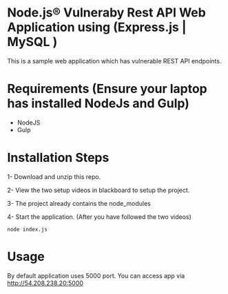 # Node.js® Vulneraby Rest API Web Application using (Express.js | MySQL )

This is a sample web application which has vulnerable REST API endpoints.

# Requirements (Ensure your laptop has installed NodeJs and Gulp)

- NodeJS
- Gulp

# Installation Steps

1- Download and unzip this repo.

2- View the two setup videos in blackboard to setup the project.

3- The project already contains the node_modules
  
4- Start the application. (After you have followed the two videos)
```
node index.js
```

# Usage

By default application uses 5000 port. You can access app via http://54.208.238.20:5000

